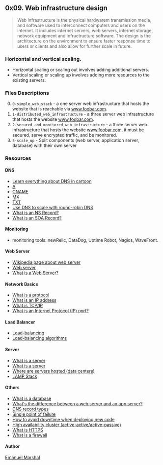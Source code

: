 ## 0x09. Web infrastructure design
> Web Infrastructure is the physical hardwarem transmission media, and software used to interconnect computers and users on the internet.
> It includes internet servers, web servers, internet storage, network equipment and infructructure software.
> The design is the architecture on the environment to ensure faster response time to users or clients and also allow for further scale in future.

### Horizontal and vertical scaling.
* Horizontal scaling or scaling out involves adding additional servers.
* Vertical scaling or scaling up involves adding more resources to the existing servers.

### Files Descriptions
0. `0-simple_web_stack` - a one server web infrastructure that hosts the website that is reachable via www.foobar.com.
1. `1-distributed_web_infrastructure` - a three server web infrastructure that hosts the website www.foobar.com.
2. `2-secured_and_monitored_web_infrastructure` - a three server web infrastructure that hosts the website www.foobar.com, it must be secured, serve encrypted traffic, and be monitored.
3. `3-scale_up` - Split components (web server, application server, database) with their own server

### Resources
#### DNS
* [Learn everything about DNS in cartoon](https://howdns.works/)
* [A](https://support.dnsimple.com/articles/a-record/)
* [CNAME](https://en.wikipedia.org/wiki/CNAME_record)
* [MX](https://en.wikipedia.org/wiki/MX_record)
* [TXT](https://en.wikipedia.org/wiki/TXT_record)
* [Use DNS to scale with round-robin DNS](https://www.dnsknowledge.com/whatis/round-robin-dns/)
* [What is an NS Record?](https://support.dnsimple.com/articles/ns-record/)
* [What is an SOA Record?](https://support.dnsimple.com/articles/soa-record/)
#### Monitoring
* monitoring tools: newRelic, DataDog, Uptime Robot, Nagios, WaveFront.
#### Web Server
* [Wikipedia page about web server](https://en.wikipedia.org/wiki/Web_server)
* [Web server](https://whatis.techtarget.com/definition/Web-server)
* [What is a Web Server?](https://developer.mozilla.org/en-US/docs/Learn/Common_questions/What_is_a_web_server)
#### Network Basics
* [What is a protocol](https://searchnetworking.techtarget.com/definition/protocol)
* [What is an IP address](https://computer.howstuffworks.com/internet/basics/what-is-an-ip-address.htm)
* [What is TCP/IP](https://searchnetworking.techtarget.com/definition/TCP-IP)
* [What is an Internet Protocol (IP) port?](https://www.lifewire.com/port-numbers-on-computer-networks-817939)
#### Load Balancer
* [Load-balancing](https://www.thegeekstuff.com/2016/01/load-balancer-intro/)
* [Load-balancing algorithms](https://devcentral.f5.com/s/articles/intro-to-load-balancing-for-developers-ndash-the-algorithms)
#### Server
* [What is a server](https://en.wikipedia.org/wiki/Server_(computing)#Hardware_requirement)
* [What is a server](https://www.youtube.com/watch?v=B1ANfsDyjeA)
* [Where are servers hosted (data centers)](https://www.youtube.com/watch?v=iuqXFC_qIvA&t=33s)
* [LAMP Stack](https://en.wikipedia.org/wiki/LAMP_%28software_bundle%29)
#### Others
* [What is a database](https://searchdatamanagement.techtarget.com/definition/database)
* [What's the difference between a web server and an app server?](https://www.youtube.com/watch?v=S97eKyv2b9M)
* [DNS record types](https://pressable.com/2019/10/11/what-are-dns-records-types-explained-2/)
* [Single point of failure](https://en.wikipedia.org/wiki/Single_point_of_failure)
* [How to avoid downtime when deploying new code](https://softwareengineering.stackexchange.com/questions/35063/how-do-you-update-your-production-codebase-database-schema-without-causing-downt#answers-header)
* [High availability cluster (active-active/active-passive)](https://docs.oracle.com/cd/E17904_01/core.1111/e10106/intro.htm#ASHIA712)
* [What is HTTPS](https://www.instantssl.com/http-vs-https)
* [What is a firewall](https://www.webopedia.com/definitions/firewall/)

#### Author
[Emanuel Marshal](https://github.com/Marshal-Emanuel)
